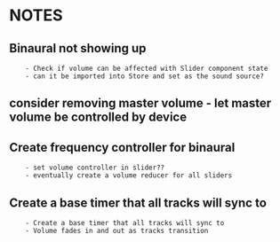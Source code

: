 # NOTES

## Binaural not showing up
  
        - Check if volume can be affected with Slider component state
        - can it be imported into Store and set as the sound source?
  
## consider removing master volume - let master volume be controlled by device

## Create frequency controller for binaural

        - set volume controller in slider??
        - eventually create a volume reducer for all sliders

## Create a base timer that all tracks will sync to

        - Create a base timer that all tracks will sync to
        - Volume fades in and out as tracks transition
